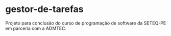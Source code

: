 # gestor-de-tarefas
 Projeto para conclusão do curso de programação de software da SETEQ-PE em parceria com a ADMTEC. 
